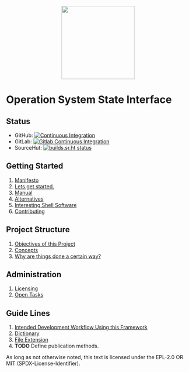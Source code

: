 <div align="center">
	<img src="http://splitcells.net/net/splitcells/martins/avots/website/images/license.standard/bird_s.banner.jpg" width="200">
	</div>

# Operation System State Interface
## Status
* GitHub: [![Continuous Integration](https://github.com/www-splitcells-net/net.splitcells.network/workflows/Continous%20Integration/badge.svg)](https://github.com/www-splitcells-net/net.splitcells.network/actions)
* GitLab: [![Gitlab Continuous Integration](https://gitlab.com/splitcells-net/net.splitcells.network/badges/master/pipeline.svg)](https://gitlab.com/splitcells-net/net.splitcells.network/-/pipelines)
* SourceHut: [![builds.sr.ht status](https://builds.sr.ht/~splitcells-net/net.splitcells.svg)](https://builds.sr.ht/~splitcells-net)

## Getting Started
1. [Manifesto](src/main/md/net/splitcells/os/state/interface/manifesto.md)
1. [Lets get started.](src/main/md/net/splitcells/os/state/interface/manual/setup.md)
1. [Manual](src/main/md/net/splitcells/os/state/interface/manual.md)
1. [Alternatives](src/main/md/net/splitcells/os/state/interface/alternatives.md)
1. [Interesting Shell Software](src/main/md/net/splitcells/os/state/interface/shell.software.md)
1. [Contributing](src/main/md/net/splitcells/os/state/interface/process/contribute.md)

## Project Structure
1. [Objectives of this Project](src/main/md/net/splitcells/os/state/interface/objectives.md)
1. [Concepts](src/main/md/net/splitcells/os/state/interface/concept.md)
1. [Why are things done a certain way?](src/main/md/net/splitcells/os/state/interface/reasoning.md)

## Administration
1. [Licensing](src/main/md/net/splitcells/os/state/interface/licensing.md)
1. [Open Tasks](src/main/md/net/splitcells/os/state/interface/tasks.md)

## Guide Lines
1. [Intended Development Workflow Using this Framework](src/main/md/net/splitcells/os/state/interface/process/development.workflow.md)
1. [Dictionary](src/main/md/net/splitcells/os/state/interface/guide.lines/dictionary.md)
1. [File Extension](src/main/md/net/splitcells/os/state/interface/guide.lines/file.extensions.md)
1. __TODO__ Define publication methods.

As long as not otherwise noted,
this text is licensed under the EPL-2.0 OR MIT (SPDX-License-Identifier).